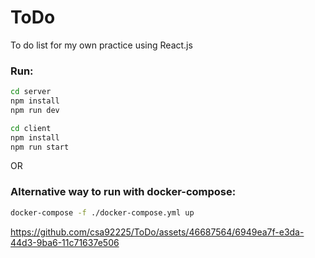 # ToDo

To do list for my own practice using React.js

### Run:

```sh
cd server
npm install
npm run dev
```

```sh
cd client
npm install
npm run start
```

OR

### Alternative way to run with docker-compose:

```sh
docker-compose -f ./docker-compose.yml up
```



https://github.com/csa92225/ToDo/assets/46687564/6949ea7f-e3da-44d3-9ba6-11c71637e506



